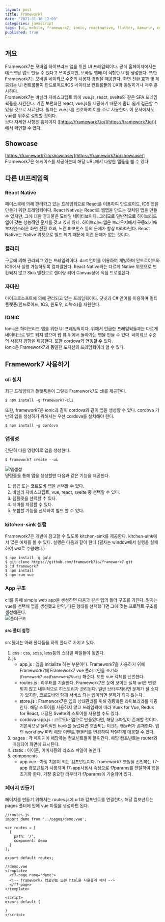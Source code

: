 ```yaml
---
layout: post
title: Framework7
date: "2021-01-10 12:00"
categories: javascript
tags: [ui, mobile, framework7, ionic, reactnative, flutter, Xamarin, cordova]
published: true
---
```


## 개요
Framework7는 모바일 하이브리드 앱을 위한 UI 프레임웍이다. 공식 홈페이지에서는 데스크탑 앱도 만들 수 있다고 쓰여있지만, 모바일 앱에 더 적합한 UI를 생성한다. 또한 Framework7는 모바일 네이티브 수준의 사용자 경험을 제공한다. 화면 전환 효과 및 제공되는 UI 컨트롤들이 안드로이드/IOS 네이티브 컨트롤들의 UX와 동일하거나 매우 흡사하다.<br/>
Framework7는 바닐라 자바스크립트 외에 vue.js, react, svelte와 같은 SPA 프레임웍들을 지원한다. 기존 보편화된 react, vue.js를 제공하기 때문에 좀더 쉽게 접근할 수 있을 것으로 사료된다. 필자는 vue.js를 선호하여 이를 주로 사용한다. 이 문서에서도 vue를 위주로 설명할 것이다.<br/>
보다 자세한 사항은 홈페이지 ([https://framework7.io/](https://framework7.io/))에서 확인할 수 있다.

## Showcase
[https://framework7.io/showcase/](https://framework7.io/showcase/) Framework7은 쑈케이스를 제공하는데 해당 URL에서 다양한 앱들을 볼 수 있다.


## 다른 UI프레임웍
### React Native
페이스북에 의해 관리되고 있는 프레임웍으로 React를 이용하여 안드로이드, IOS 앱을 만들기 위한 프레임웍이다. React Native는 React로 웹앱을 만드는 것처럼 앱을 만들 수 있지만, 그에 대한 결과물은 모바일 네이티브이다. 그러므로 일반적으로 하이브리드 앱이 갖는 성능적인 문제를 갖고 있지 않다. 하이브리드 앱은 브라우저에서 구동되기에 부자연스러운 화면 전환 효과, 느린 퍼포먼스 등의 문제가 항상 따라다닌다. React Native는 Native 위젯으로 빌드 되기 때문에 이런 문제가 없는 것이다.

### 플러터
구글에 의해 관리되고 있는 프레임웍이다. dart 언어를 이용하여 개발하며 안드로이드와 IOS에서 실행 가능하도록 컴파일한다. React Native와는 다르게 Native 위젯으로 변환되지 않고 Skia 엔진으로 렌더링 되어 Canvas상에 직접 드로잉된다.

### 자마린
마이크로소프트에 의해 관리되고 있는 프레임웍이다. 닷넷과 C# 언어를 이용하며 멀티플랫폼(안드로이드, IOS, 윈도우, 리눅스)을 지원한다. 

### IONIC
Ionic은 하이브리드 앱을 위한 UI 프레임웍이다. 위에서 언급한 프레임웍들과는 다르게 네이티브로 빌드 되지 않으며 웹 뷰 위에서 돌아가는 앱을 만들 수 있다. 네이티브 수준의 사용자 경험을 제공한다. 또한 cordova와 연동할 수 있다.<br/>
Ionic은 Framework7과 동일한 포지션의 프레임웍이라 할 수 있다.

## Framework7 사용하기
### cli 설치
최근 프레임웍과 플랫폼들이 그렇듯 Framework7도 cli를 제공한다.
```
$ npm install -g framework7-cli
```
또한, framework7은 ionic과 같이 cordova와 같이 앱을 생성할 수 있다. cordova 기반의 앱을 생성하기 위해서는 우선 cordova를 설치해야 한다.
```
$ npm install -g cordova
```
### 앱생성
간단히 다음 명령어로 앱을 생성한다.
```
$ framework7 create --ui
```
![앱생성](/assets/images/2021-01-10/framework7-create-app.png)<br/>
명령줄을 통해 앱을 생성할땐 다음과 같은 기능을 제공한다.
1. 웹앱 또는 코르도바 앱을 선택할 수 있다.
2. 바닐라 자바스크립트, vue, react, svelte 중 선택할 수 있다.
3. 템플릿을 선택할 수 있다.
4. 테마를 지정할 수 있다.
5. 포함할 기능을 선택하여 빌드 할 수 있다.

### kitchen-sink 실행
Framework7은 개발에 참고할 수 있도록 kitchen-sink를 제공한다. kitchen-sink에서 많은 예제를 볼 수 있다. 실행은 다음과 같이 한다.(필자는 window에서 실행을 실패하여 wsl로 수행했다.)
```
$ npm install -g gulp
$ git clone https://github.com/framework7io/framework7.git
$ cd framework7
$ npm install
$ npm run vue
```

### App 구조
cli를 통해 simple web app을 생성하면 다음과 같은 앱의 폴더 구조를 가진다. 필자는 vue를 선택해 앱을 생성했고 만약, 다른 형태를 선택했다면 그에 맞는 프로젝트 구조를 생성해준다.<br/>
![폴더구조](/assets/images/2021-01-10/folder.png)
#### src 폴더 설명
src폴더는 아래 폴더들을 하위 폴더로 가지고 있다.
1. css : css, scss, less등의 스타일 파일들이 놓인다.
2. js
	- app.js : 앱을 initialize 하는 부분이다. Framework7을 사용하기 위해 Framework7에 Framework7 vue 플러그인을 초기화<small>(Framework7.use(Framework7Vue);)</small> 해준다. 또한 vue 객체를 선언한다.
	- routes.js : 라우터를 기술한다. Framework7은 눈에 보이는 실제 url은 변경되지 않고 내부적으로 히스토리가 관리된다. 일반 브라우저라면 문제가 될 소지가 있지만, 코르도바와 함께 서비스 되는 앱이라면 문제가 되지 않는다.
	- store.js : Framework7은 앱의 상태관리를 위해 경량화된 라이브러리를 제공한다. 해당 스토어를 사용하지 않고 프레임웍에 따라 Vuex for Vue, Redux for React, 내장된 Svelte의 스토어를 사용할 수도 있다.
	- cordova-app.js : 코르도바 앱으로 만들었다면, 해당 js파일이 존재할 것이다. 기본적으로 물리적인 back를 눌렀다면 호출되는 이벤트 핸들러가 존재한다. 앱의 workflow 따라 해당 이벤트 핸들러를 변경하여 적절하게 대응할 수 있다.
3. pages : 각 페이지에 해당하는 컴포넌트들이 들이간다. 해당 컴포넌트는 router와 매칭되어 화면에 표시된다.
4. static : 아이콘, 이미지등의 리소스 파일이 놓인다.
5. components
	- app.vue : 가장 기본이 되는 컴포넌트이다. framework7 앱임을 선언하는 f7-app 컴포넌트가 사용되며 f7-app사용시 속성으로 f7params를 전달하여 앱을 초기화 한다. 가장 중요한 라우터가 f7params에 기술되어 있다.

### 페이지 만들기
페이지를 만들기 위해서는 routes.js에 url과 컴포넌트를 연결한다. 해당 컴포넌트는 pages 폴더에 안에 vue 파일을 생성하면 된다.
```
//routes.js
import demo from '../pages/demo.vue';

var routes = [
  {
    path: '/',
    component: demo
  }
];

export default routes;
```

```
//demo.vue
<template>
  <f7-page name="demo">
  <!-- framework7 컴포넌트 또는 html을 자율롭게 배치 -->
  </f7-page>
</template>

<script>
export default {
  
}
</script>
```

